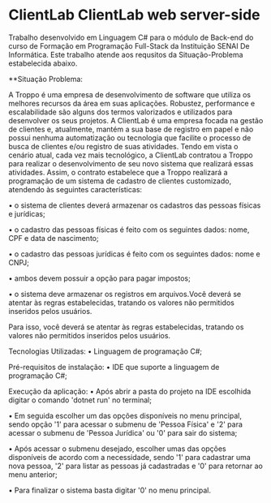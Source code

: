 # ClientLab ClientLab web server-side

Trabalho desenvolvido em Linguagem C# para o módulo de Back-end do curso de Formação em Programação Full-Stack da Instituição SENAI De Informática. Este trabalho atende aos requsitos da Situação-Problema estabelecida abaixo.


**Situação Problema:
 
A Troppo é uma empresa de desenvolvimento de software que utiliza os melhores recursos da área em suas aplicações.
Robustez, performance e escalabilidade são alguns dos termos valorizados e utilizados para desenvolver os seus projetos. A ClientLab é uma empresa focada na gestão de clientes e, atualmente, mantém a sua base de registro em papel e não possui nenhuma automatização ou tecnologia que facilite o processo de busca de clientes e/ou registro de suas atividades. Tendo em vista o cenário atual, cada vez mais tecnológico, a ClientLab contratou a Troppo para realizar o desenvolvimento de seu novo sistema que realizará essas atividades. Assim, o contrato estabelece que a Troppo realizará a programação de um sistema de cadastro de clientes customizado, atendendo às seguintes características:

• o sistema de clientes deverá armazenar os cadastros das pessoas físicas e jurídicas;

• o cadastro das pessoas físicas é feito com os seguintes dados: nome, CPF e data de nascimento;

• o cadastro das pessoas jurídicas é feito com os seguintes dados: nome e CNPJ;

• ambos devem possuir a opção para pagar impostos;

• o sistema deve armazenar os registros em arquivos.Você deverá se atentar às regras estabelecidas, tratando os valores não permitidos inseridos pelos usuários.

Para isso, você deverá se atentar às regras estabelecidas, tratando os valores não permitidos inseridos pelos usuários.

Tecnologias Utilizadas:
• Linguagem de programação C#;

Pré-requisitos de instalação:
• IDE que suporte a linguagem de programação C#;

Execução da aplicação:
• Após abrir a pasta do projeto na IDE escolhida digitar o comando 'dotnet run' no terminal;

• Em seguida escolher um das opções disponíveis no menu principal, sendo opção '1' para acessar o submenu de 'Pessoa Física' e '2' para acessar o submenu de 'Pessoa Jurídica' ou '0' para sair do sistema;

• Após acessar o submenu desejado, escolher umas das opções disponíveis de acordo com a necessidade, sendo '1' para cadastrar uma nova pessoa, '2' para listar as pessoas já cadastradas e '0' para retornar ao menu anterior;

• Para finalizar o sistema basta digitar '0' no menu principal.
